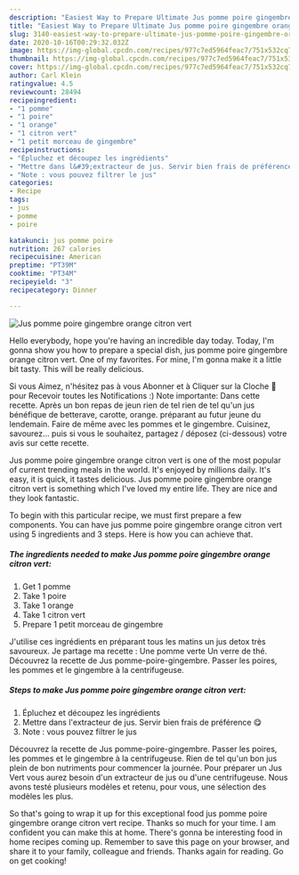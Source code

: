 ```yaml
---
description: "Easiest Way to Prepare Ultimate Jus pomme poire gingembre orange citron vert"
title: "Easiest Way to Prepare Ultimate Jus pomme poire gingembre orange citron vert"
slug: 3140-easiest-way-to-prepare-ultimate-jus-pomme-poire-gingembre-orange-citron-vert
date: 2020-10-16T00:29:32.032Z
image: https://img-global.cpcdn.com/recipes/977c7ed5964feac7/751x532cq70/jus-pomme-poire-gingembre-orange-citron-vert-photo-principale-de-la-recette.jpg
thumbnail: https://img-global.cpcdn.com/recipes/977c7ed5964feac7/751x532cq70/jus-pomme-poire-gingembre-orange-citron-vert-photo-principale-de-la-recette.jpg
cover: https://img-global.cpcdn.com/recipes/977c7ed5964feac7/751x532cq70/jus-pomme-poire-gingembre-orange-citron-vert-photo-principale-de-la-recette.jpg
author: Carl Klein
ratingvalue: 4.5
reviewcount: 28494
recipeingredient:
- "1 pomme"
- "1 poire"
- "1 orange"
- "1 citron vert"
- "1 petit morceau de gingembre"
recipeinstructions:
- "Épluchez et découpez les ingrédients"
- "Mettre dans l&#39;extracteur de jus. Servir bien frais de préférence 😋"
- "Note : vous pouvez filtrer le jus"
categories:
- Recipe
tags:
- jus
- pomme
- poire

katakunci: jus pomme poire 
nutrition: 267 calories
recipecuisine: American
preptime: "PT39M"
cooktime: "PT34M"
recipeyield: "3"
recipecategory: Dinner

---
```



![Jus pomme poire gingembre orange citron vert](https://img-global.cpcdn.com/recipes/977c7ed5964feac7/751x532cq70/jus-pomme-poire-gingembre-orange-citron-vert-photo-principale-de-la-recette.jpg)

Hello everybody, hope you're having an incredible day today. Today, I'm gonna show you how to prepare a special dish, jus pomme poire gingembre orange citron vert. One of my favorites. For mine, I'm gonna make it a little bit tasty. This will be really delicious.

Si vous Aimez, n&#39;hésitez pas à vous Abonner et à Cliquer sur la Cloche 🔔 pour Recevoir toutes les Notifications :) Note importante: Dans cette recette. Après un bon repas de jeun rien de tel rien de tel qu&#39;un jus bénéfique de betterave, carotte, orange. préparant au futur jeune du lendemain. Faire de même avec les pommes et le gingembre. Cuisinez, savourez… puis si vous le souhaitez, partagez / déposez (ci-dessous) votre avis sur cette recette.

Jus pomme poire gingembre orange citron vert is one of the most popular of current trending meals in the world. It's enjoyed by millions daily. It's easy, it is quick, it tastes delicious. Jus pomme poire gingembre orange citron vert is something which I've loved my entire life. They are nice and they look fantastic.


To begin with this particular recipe, we must first prepare a few components. You can have jus pomme poire gingembre orange citron vert using 5 ingredients and 3 steps. Here is how you can achieve that.

<!--inarticleads1-->

##### The ingredients needed to make Jus pomme poire gingembre orange citron vert:

1. Get 1 pomme
1. Take 1 poire
1. Take 1 orange
1. Take 1 citron vert
1. Prepare 1 petit morceau de gingembre


J&#39;utilise ces ingrédients en préparant tous les matins un jus detox très savoureux. Je partage ma recette : Une pomme verte Un verre de thé. Découvrez la recette de Jus pomme-poire-gingembre. Passer les poires, les pommes et le gingembre à la centrifugeuse. 

<!--inarticleads2-->

##### Steps to make Jus pomme poire gingembre orange citron vert:

1. Épluchez et découpez les ingrédients
1. Mettre dans l&#39;extracteur de jus. Servir bien frais de préférence 😋
1. Note : vous pouvez filtrer le jus


Découvrez la recette de Jus pomme-poire-gingembre. Passer les poires, les pommes et le gingembre à la centrifugeuse. Rien de tel qu&#39;un bon jus plein de bon nutriments pour commencer la journée. Pour préparer un Jus Vert vous aurez besoin d&#39;un extracteur de jus ou d&#39;une centrifugeuse. Nous avons testé plusieurs modèles et retenu, pour vous, une sélection des modèles les plus. 

So that's going to wrap it up for this exceptional food jus pomme poire gingembre orange citron vert recipe. Thanks so much for your time. I am confident you can make this at home. There's gonna be interesting food in home recipes coming up. Remember to save this page on your browser, and share it to your family, colleague and friends. Thanks again for reading. Go on get cooking!
